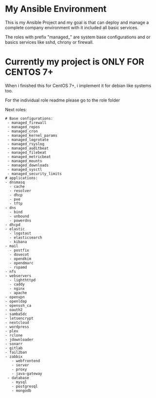 # My Ansible Environment

This is my Ansible Project and my goal is that can deploy and manage a complete company environment with it included all basic services.

The roles with prefix "managed_" are system base configurations and or basics services like sshd, chrony or firewall.

# Currently my project is ONLY FOR CENTOS 7+

When i finished this for CentOS 7+, i implement it for debian like systems too.

For the individual role readme please go to the role folder

Next roles:
```
# Base configurations:
 - managed_firewall
 - managed_repos
 - managed_cron
 - managed_kernel_params
 - managed_logrotate
 - managed_rsyslog
 - managed_auditbeat
 - managed_filebeat
 - managed_metricbeat
 - managed_mounts
 - managed_downloads
 - managed_sysctl
 - managed_security_limits
# applications:
- dnsmasq
  - cache
  - resolver
  - dhcp
  - pxe
  - tftp
- dns
  - bind
  - unbound
  - powerdns
- dhcpd
- elastic
  - logstast
  - elasticsearch
  - kibana
- mail
  - postfix
  - dovecot
  - opendkim
  - opendmarc
  - rspamd
- nfs
- webservers
  - lighthttpd
  - caddy
  - nginx
  - apache
- openvpn
- openldap
- openssh_ca
- oauth2
- samba5dc
- letsencrypt
- nextcloud
- wordpress
- plex
- rclone
- jdownloader
- sonarr
- gitlab
- fail2ban
- zabbix
   - webfrontend
   - server
   - proxy
   - java-gateway
 - database
   - mysql
   - postgresql
   - mongodb
```
